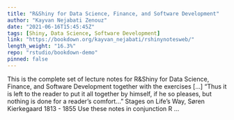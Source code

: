 ```yaml
---
title: "R&Shiny for Data Science, Finance, and Software Development"
author: "Kayvan Nejabati Zenouz"
date: "2021-06-16T15:45:45Z"
tags: [Shiny, Data Science, Software Development]
link: "https://bookdown.org/kayvan_nejabati/rshinynotesweb/"
length_weight: "16.3%"
repo: "rstudio/bookdown-demo"
pinned: false
---
```


This is the complete set of lecture notes for R&Shiny for Data Science, Finance, and Software Development together with the exercises [...] “Thus it is left to the reader to put it all together by himself, if he so pleases, but nothing is done for a reader’s comfort…” Stages on Life’s Way, Søren Kierkegaard 1813 - 1855 Use these notes in conjunction R ...
